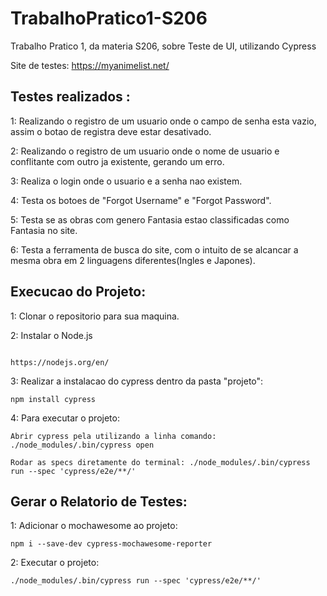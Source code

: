 # TrabalhoPratico1-S206
Trabalho Pratico 1, da materia S206, sobre Teste de UI, utilizando Cypress

Site de testes: https://myanimelist.net/

## Testes realizados :

1: Realizando o registro de um usuario onde o campo de senha esta vazio, assim o botao de registra deve estar desativado.

2: Realizando o registro de um usuario onde o nome de usuario e conflitante com outro ja existente, gerando um erro.

3: Realiza o login onde o usuario e a senha nao existem.

4: Testa os botoes de "Forgot Username" e "Forgot Password".

5: Testa se as obras com genero Fantasia estao classificadas como Fantasia no site.

6: Testa a ferramenta de busca do site, com o intuito de se alcancar a mesma obra em 2 linguagens diferentes(Ingles e Japones).


## Execucao do Projeto:

1: Clonar o repositorio para sua maquina.

2: Instalar o Node.js
```

https://nodejs.org/en/

```

3: Realizar a instalacao do cypress dentro da pasta "projeto":

    npm install cypress

4: Para executar o projeto:
    
    Abrir cypress pela utilizando a linha comando: ./node_modules/.bin/cypress open
   
    Rodar as specs diretamente do terminal: ./node_modules/.bin/cypress run --spec 'cypress/e2e/**/'
    

## Gerar o Relatorio de Testes:

1: Adicionar o mochawesome ao projeto:
    
    
    npm i --save-dev cypress-mochawesome-reporter
    

2: Executar o projeto:
    
    
    ./node_modules/.bin/cypress run --spec 'cypress/e2e/**/'
    
